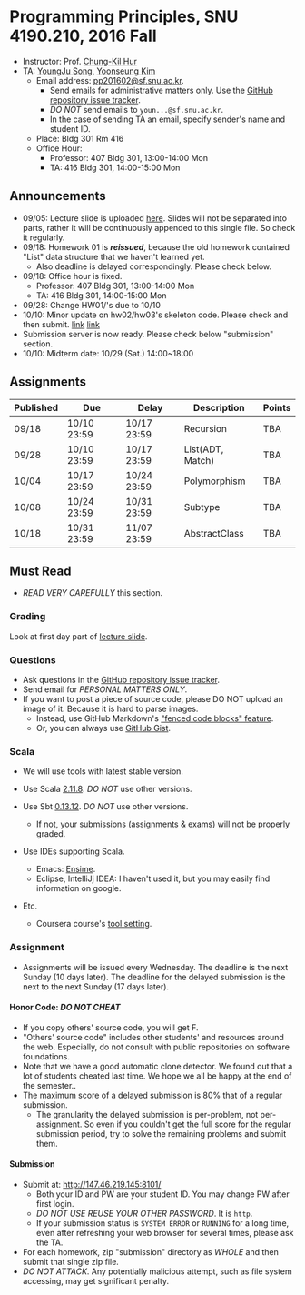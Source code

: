 # Programming Principles, SNU 4190.210, 2016 Fall

- Instructor: Prof. [Chung-Kil Hur](http://sf.snu.ac.kr/gil.hur)
- TA: [YoungJu Song](http://sf.snu.ac.kr/youngju.song), [Yoonseung Kim](http://sf.snu.ac.kr/yoonseung.kim/)
    + Email address: [pp201602@sf.snu.ac.kr](mailto:pp201602@sf.snu.ac.kr).
        * Send emails for administrative matters only. Use the [GitHub repository issue tracker](https://github.com/snu-sf-class/pp201602/issues).
        * *DO NOT* send emails to `youn...@sf.snu.ac.kr`.
        * In the case of sending TA an email, specify sender's name and student ID.
    + Place: Bldg 301 Rm 416
    + Office Hour:
      * Professor: 407 Bldg 301, 13:00-14:00 Mon
      * TA:        416 Bldg 301, 14:00-15:00 Mon

## Announcements

- 09/05: Lecture slide is uploaded [here](lecture.pdf). Slides will not be separated into parts, rather it will be continuously appended to this single file. So check it regularly.
- 09/18: Homework 01 is ***reissued***, because the old homework contained "List" data structure that we haven't learned yet.
  + Also deadline is delayed correspondingly. Please check below.
- 09/18: Office hour is fixed.
  + Professor: 407 Bldg 301, 13:00-14:00 Mon
  + TA:        416 Bldg 301, 14:00-15:00 Mon
- 09/28: Change HW01/'s due to 10/10
- 10/10: Minor update on hw02/hw03's skeleton code. Please check and then submit. [link](https://github.com/snu-sf-class/pp201602/issues/26#issuecomment-252497792) [link](https://github.com/snu-sf-class/pp201602/issues/21#issuecomment-252497664)
- Submission server is now ready. Please check below "submission" section.
- 10/10: Midterm date: 10/29 (Sat.) 14:00~18:00

## Assignments

| Published     | Due       	| Delay         |Description                   	 	 	 	 	 	 	 	 	 	  	| Points 	|
|------------	|------------	|-------------  |-------------------------------------------------------------------	|-------	|
| 09/18     	|10/10 23:59    | 10/17 23:59   | Recursion                                                            	| TBA   	|
| 09/28     	|10/10 23:59    | 10/17 23:59   | List(ADT, Match)                                                            	| TBA   	|
| 10/04     	|10/17 23:59    | 10/24 23:59   | Polymorphism                                                            	| TBA   	|
| 10/08     	|10/24 23:59    | 10/31 23:59   | Subtype                                                            	| TBA   	|
| 10/18     	|10/31 23:59    | 11/07 23:59   | AbstractClass                                                            	| TBA   	|

## Must Read

- *READ VERY CAREFULLY* this section.

### Grading

Look at first day part of [lecture slide](lecture.pdf).

### Questions

- Ask questions in the [GitHub repository issue tracker](https://github.com/snu-sf-class/pp201602/issues).
- Send email for *PERSONAL MATTERS ONLY*.
- If you want to post a piece of source code, please DO NOT upload an image of it. Because it is hard to parse images.
    + Instead, use GitHub Markdown's ["fenced code blocks" feature](https://help.github.com/articles/github-flavored-markdown/#fenced-code-blocks).
    + Or, you can always use [GitHub Gist](https://gist.github.com/).

### Scala

- We will use tools with latest stable version.
- Use Scala [2.11.8](http://scala-lang.org/download/).  *DO NOT* use other versions.
- Use Sbt [0.13.12](http://www.scala-sbt.org/download.html). *DO NOT* use other versions.
    + If not, your submissions (assignments & exams) will not be properly graded.

- Use IDEs supporting Scala.
    + Emacs: [Ensime](https://github.com/ensime).
    + Eclipse, IntelliJj IDEA: I haven't used it, but you may easily find information on google.

- Etc.
    + Coursera course's [tool setting](https://www.coursera.org/learn/progfun1/home/week/1).

### Assignment

- Assignments will be issued every Wednesday.  The deadline is the next Sunday (10 days later).  The deadline for the delayed submission is the next to the next Sunday (17 days later).

#### Honor Code: *DO NOT CHEAT*

- If you copy others' source code, you will get F.
- "Others' source code" includes other students' and resources around the web. Especially, do not consult with public repositories on software foundations.
- Note that we have a good automatic clone detector. We found out that a lot of students cheated last time. We hope we all be happy at the end of the semester..
- The maximum score of a delayed submission is 80% that of a regular submission.
    + The granularity the delayed submission is per-problem, not per-assignment. So even if you couldn't get the full score for the regular submission period, try to solve the remaining problems and submit them.

#### Submission
- Submit at: http://147.46.219.145:8101/
    + Both your ID and PW are your student ID. You may change PW after first login.
    + *DO NOT USE REUSE YOUR OTHER PASSWORD*. It is `http`.
    + If your submission status is `SYSTEM ERROR` or `RUNNING` for a long time, even after refreshing your web browser for several times, please ask the TA.
- For each homework, zip "submission" directory as *WHOLE* and then submit that single zip file.
- *DO NOT ATTACK*. Any potentially malicious attempt, such as file system accessing, may get significant penalty.
